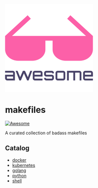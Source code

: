 ![awesome](https://raw.githubusercontent.com/github/explore/80688e429a7d4ef2fca1e82350fe8e3517d3494d/topics/awesome/awesome.png)

# makefiles
[![Awesome](https://awesome.re/badge.svg)](https://awesome.re)

A curated collection of badass makefiles

## Catalog
- [docker](docker/Makefile)
- [kubernetes](kubernetes/Makefile)
- [golang](golang/Makefile)
- [python](python/Makefile)
- [shell](shell/Makefile)

